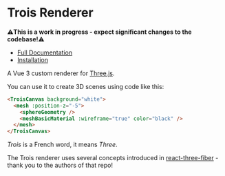 # Trois Renderer

⚠️**This is a work in progress - expect significant changes to the codebase!**⚠️

* [Full Documentation](https://trois-renderer-wip-docs.netlify.app/renderer/)
* [Installation](https://trois-renderer-wip-docs.netlify.app/renderer/installation.html)

A Vue 3 custom renderer for [Three.js](https://threejs.org/).

You can use it to create 3D scenes using code like this:

```html
<TroisCanvas background="white">
  <mesh :position-z="-5">
    <sphereGeometry />
    <meshBasicMaterial :wireframe="true" color="black" />
  </mesh>
</TroisCanvas>
```

*Trois* is a French word, it means *Three*.

The Trois renderer uses several concepts introduced in [react-three-fiber](https://github.com/pmndrs/react-three-fiber) - thank you to the authors of that repo!